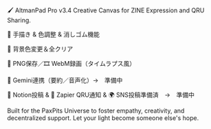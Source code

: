 🖌 AltmanPad Pro v3.4
Creative Canvas for ZINE Expression and QRU Sharing.

🎨 手描き & 色調整 & 消しゴム機能

🧽 背景色変更＆全クリア

💾 PNG保存／🎞️ WebM録画（タイムラプス風）

🧠 Gemini連携（要約／音声化）→　準備中

📘 Notion投稿 & 💸 Zapier QRU通知 & 🌍 SNS投稿準備済　→　準備中

Built for the PaxPits Universe to foster empathy, creativity, and decentralized support.
Let your light become someone else's hope.
